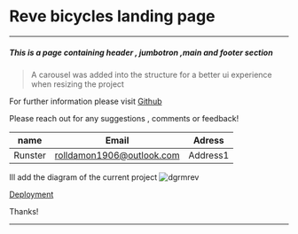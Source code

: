 # Reve bicycles  landing  page
***
##### This  is  a  page  containing   header , jumbotron ,main and footer section 
>A carousel  was added  into  the  structure  for a  better  ui experience when resizing the  project 

For  further information  please visit
[Github](https://github.com/Runster91/landing/tree/lander)

Please reach out  for any suggestions , comments or  feedback!

|name|Email|Adress|
|----|-----|------|
|Runster|rolldamon1906@outlook.com|Address1|

Ill add  the   diagram  of  the current  project 
![dgrmrev](./assets/dgrmrev.jpg)

[Deployment](https://spontaneous-truffle-d63400.netlify.app)

Thanks!
***
